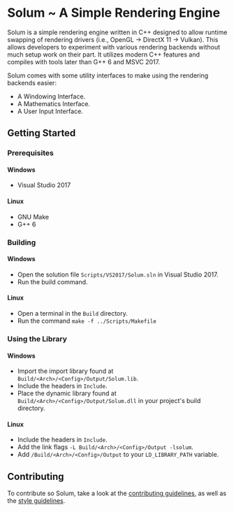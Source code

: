 # Solum ~ A Simple Rendering Engine
Solum is a simple rendering engine written in C++ designed to allow runtime swapping of rendering drivers (i.e., OpenGL → DirectX 11 → Vulkan). This allows developers to experiment with various rendering backends without much setup work on their part. It utilizes modern C++ features and compiles with tools later than G++ 6 and MSVC 2017.

Solum comes with some utility interfaces to make using the rendering backends easier:
- A Windowing Interface.
- A Mathematics Interface.
- A User Input Interface.

## Getting Started
### Prerequisites
#### Windows
- Visual Studio 2017

#### Linux
- GNU Make 
- G++ 6

### Building
#### Windows
- Open the solution file `Scripts/VS2017/Solum.sln` in Visual Studio 2017.
- Run the build command.

#### Linux
- Open a terminal in the `Build` directory.
- Run the command `make -f ../Scripts/Makefile`

### Using the Library
#### Windows
- Import the import library found at `Build/<Arch>/<Config>/Output/Solum.lib`.
- Include the headers in `Include`.
- Place the dynamic library found at `Build/<Arch>/<Config>/Output/Solum.dll` in your project's build directory.

#### Linux
- Include the headers in `Include`.
- Add the link flags `-L Build/<Arch>/<Config>/Output -lsolum`.
- Add `/Build/<Arch>/<Config>/Output` to your `LD_LIBRARY_PATH` variable.

## Contributing
To contribute so Solum, take a look at the [contributing guidelines](http://git.polaritech.com/Polaritech/Solum/blob/master/CONTRIBUTING.md), as well as the [style guidelines](http://git.polaritech.com/Polaritech/Solum/blob/master/Documentation/StyleGuide.md).